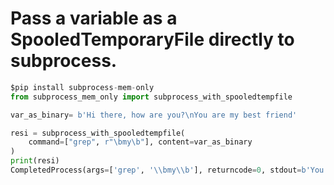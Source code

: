 # Pass a variable as a SpooledTemporaryFile directly to subprocess.

```python
$pip install subprocess-mem-only
from subprocess_mem_only import subprocess_with_spooledtempfile

var_as_binary= b'Hi there, how are you?\nYou are my best friend'

resi = subprocess_with_spooledtempfile(
    command=["grep", r"\bmy\b"], content=var_as_binary
)
print(resi)
CompletedProcess(args=['grep', '\\bmy\\b'], returncode=0, stdout=b'You are my best friend\n', stderr=b'')

```



